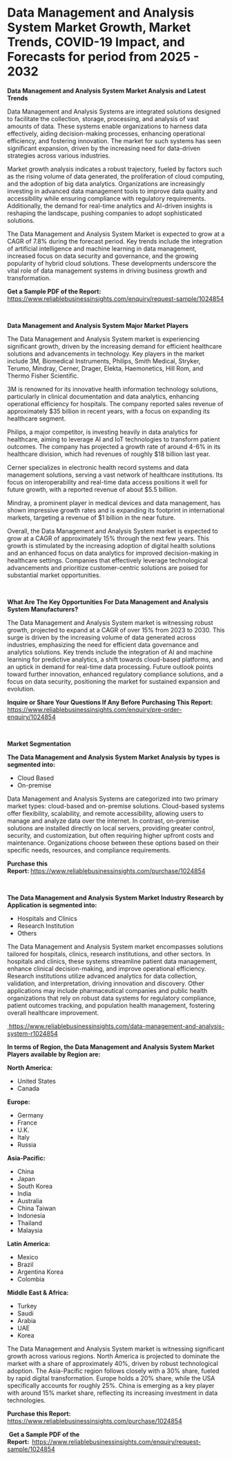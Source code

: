 <p><h1>Data Management and Analysis System Market Growth, Market Trends, COVID-19 Impact, and Forecasts for period from 2025 - 2032</h1></p><p><strong>Data Management and Analysis System Market Analysis and Latest Trends</strong></p>
<p><p>Data Management and Analysis Systems are integrated solutions designed to facilitate the collection, storage, processing, and analysis of vast amounts of data. These systems enable organizations to harness data effectively, aiding decision-making processes, enhancing operational efficiency, and fostering innovation. The market for such systems has seen significant expansion, driven by the increasing need for data-driven strategies across various industries. </p><p>Market growth analysis indicates a robust trajectory, fueled by factors such as the rising volume of data generated, the proliferation of cloud computing, and the adoption of big data analytics. Organizations are increasingly investing in advanced data management tools to improve data quality and accessibility while ensuring compliance with regulatory requirements. Additionally, the demand for real-time analytics and AI-driven insights is reshaping the landscape, pushing companies to adopt sophisticated solutions.</p><p>The Data Management and Analysis System Market is expected to grow at a CAGR of 7.8% during the forecast period. Key trends include the integration of artificial intelligence and machine learning in data management, increased focus on data security and governance, and the growing popularity of hybrid cloud solutions. These developments underscore the vital role of data management systems in driving business growth and transformation.</p></p>
<p><strong>Get a Sample PDF of the Report:&nbsp;</strong> <a href="https://www.reliablebusinessinsights.com/enquiry/request-sample/1024854?utm_campaign=2318&utm_medium=2&utm_source=Github&utm_content=ia&utm_term=18042025&utm_id=data-management-and-analysis-system">https://www.reliablebusinessinsights.com/enquiry/request-sample/1024854</a></p>
<p>&nbsp;</p>
<p><strong>Data Management and Analysis System Major Market Players</strong></p>
<p><p>The Data Management and Analysis System market is experiencing significant growth, driven by the increasing demand for efficient healthcare solutions and advancements in technology. Key players in the market include 3M, Biomedical Instruments, Philips, Smith Medical, Stryker, Terumo, Mindray, Cerner, Drager, Elekta, Haemonetics, Hill Rom, and Thermo Fisher Scientific.</p><p>3M is renowned for its innovative health information technology solutions, particularly in clinical documentation and data analytics, enhancing operational efficiency for hospitals. The company reported sales revenue of approximately $35 billion in recent years, with a focus on expanding its healthcare segment.</p><p>Philips, a major competitor, is investing heavily in data analytics for healthcare, aiming to leverage AI and IoT technologies to transform patient outcomes. The company has projected a growth rate of around 4-6% in its healthcare division, which had revenues of roughly $18 billion last year.</p><p>Cerner specializes in electronic health record systems and data management solutions, serving a vast network of healthcare institutions. Its focus on interoperability and real-time data access positions it well for future growth, with a reported revenue of about $5.5 billion.</p><p>Mindray, a prominent player in medical devices and data management, has shown impressive growth rates and is expanding its footprint in international markets, targeting a revenue of $1 billion in the near future.</p><p>Overall, the Data Management and Analysis System market is expected to grow at a CAGR of approximately 15% through the next few years. This growth is stimulated by the increasing adoption of digital health solutions and an enhanced focus on data analytics for improved decision-making in healthcare settings. Companies that effectively leverage technological advancements and prioritize customer-centric solutions are poised for substantial market opportunities.</p></p>
<p>&nbsp;</p>
<p><strong>What Are The Key Opportunities For Data Management and Analysis System Manufacturers?</strong></p>
<p><p>The Data Management and Analysis System market is witnessing robust growth, projected to expand at a CAGR of over 15% from 2023 to 2030. This surge is driven by the increasing volume of data generated across industries, emphasizing the need for efficient data governance and analytics solutions. Key trends include the integration of AI and machine learning for predictive analytics, a shift towards cloud-based platforms, and an uptick in demand for real-time data processing. Future outlook points toward further innovation, enhanced regulatory compliance solutions, and a focus on data security, positioning the market for sustained expansion and evolution.</p></p>
<p><strong>Inquire or Share Your Questions If Any Before Purchasing This Report:</strong> <a href="https://www.reliablebusinessinsights.com/enquiry/pre-order-enquiry/1024854?utm_campaign=2318&utm_medium=2&utm_source=Github&utm_content=ia&utm_term=18042025&utm_id=data-management-and-analysis-system">https://www.reliablebusinessinsights.com/enquiry/pre-order-enquiry/1024854</a></p>
<p>&nbsp;</p>
<p><strong>Market Segmentation</strong></p>
<p><strong>The Data Management and Analysis System Market Analysis by types is segmented into:</strong></p>
<p><ul><li>Cloud Based</li><li>On-premise</li></ul></p>
<p><p>Data Management and Analysis Systems are categorized into two primary market types: cloud-based and on-premise solutions. Cloud-based systems offer flexibility, scalability, and remote accessibility, allowing users to manage and analyze data over the internet. In contrast, on-premise solutions are installed directly on local servers, providing greater control, security, and customization, but often requiring higher upfront costs and maintenance. Organizations choose between these options based on their specific needs, resources, and compliance requirements.</p></p>
<p><strong>Purchase this Report:&nbsp;</strong><a href="https://www.reliablebusinessinsights.com/purchase/1024854?utm_campaign=2318&utm_medium=2&utm_source=Github&utm_content=ia&utm_term=18042025&utm_id=data-management-and-analysis-system">https://www.reliablebusinessinsights.com/purchase/1024854</a></p>
<p>&nbsp;</p>
<p><strong>The Data Management and Analysis System Market Industry Research by Application is segmented into:</strong></p>
<p><ul><li>Hospitals and Clinics</li><li>Research Institution</li><li>Others</li></ul></p>
<p><p>The Data Management and Analysis System market encompasses solutions tailored for hospitals, clinics, research institutions, and other sectors. In hospitals and clinics, these systems streamline patient data management, enhance clinical decision-making, and improve operational efficiency. Research institutions utilize advanced analytics for data collection, validation, and interpretation, driving innovation and discovery. Other applications may include pharmaceutical companies and public health organizations that rely on robust data systems for regulatory compliance, patient outcomes tracking, and population health management, fostering overall healthcare improvement.</p></p>
<p><a href="https://www.reliablebusinessinsights.com/data-management-and-analysis-system-r1024854?utm_campaign=2318&utm_medium=2&utm_source=Github&utm_content=ia&utm_term=18042025&utm_id=data-management-and-analysis-system">&nbsp;https://www.reliablebusinessinsights.com/data-management-and-analysis-system-r1024854</a></p>
<p><strong>In terms of Region, the Data Management and Analysis System Market Players available by Region are:</strong></p>
<p>
    <p> <strong> North America: </strong>
        <ul>
            <li>United States</li>
            <li>Canada</li>
        </ul>
        </p> 
    <p> <strong> Europe: </strong>
        <ul>
            <li>Germany</li>
            <li>France</li>
            <li>U.K.</li>
            <li>Italy</li>
            <li>Russia</li>
        </ul>
        </p> 
    <p> <strong> Asia-Pacific: </strong>
        <ul>
            <li>China</li>
            <li>Japan</li>
            <li>South Korea</li>
            <li>India</li>
            <li>Australia</li>
            <li>China Taiwan</li>
            <li>Indonesia</li>
            <li>Thailand</li>
            <li>Malaysia</li>
        </ul>
        </p> 
    <p> <strong> Latin America: </strong>
        <ul>
            <li>Mexico</li>
            <li>Brazil</li>
            <li>Argentina Korea</li>
            <li>Colombia</li>
        </ul>
        </p> 
    <p> <strong> Middle East & Africa: </strong>
        <ul>
            <li>Turkey</li>
            <li>Saudi</li>
            <li>Arabia</li>
            <li>UAE</li>
            <li>Korea</li>
        </ul>
    </p>
    </p>
<p><p>The Data Management and Analysis System market is witnessing significant growth across various regions. North America is projected to dominate the market with a share of approximately 40%, driven by robust technological adoption. The Asia-Pacific region follows closely with a 30% share, fueled by rapid digital transformation. Europe holds a 20% share, while the USA specifically accounts for roughly 25%. China is emerging as a key player with around 15% market share, reflecting its increasing investment in data technologies.</p></p>
<p><strong>Purchase this Report: </strong><a href="https://www.reliablebusinessinsights.com/purchase/1024854?utm_campaign=2318&utm_medium=2&utm_source=Github&utm_content=ia&utm_term=18042025&utm_id=data-management-and-analysis-system">https://www.reliablebusinessinsights.com/purchase/1024854</a></p>
<p>&nbsp;<strong>Get a Sample PDF of the Report:&nbsp;&nbsp;</strong><a href="https://www.reliablebusinessinsights.com/enquiry/request-sample/1024854?utm_campaign=2318&utm_medium=2&utm_source=Github&utm_content=ia&utm_term=18042025&utm_id=data-management-and-analysis-system">https://www.reliablebusinessinsights.com/enquiry/request-sample/1024854</a></p>
<p><strong></strong></p>
<p><p></p><p></p><p></p></p>